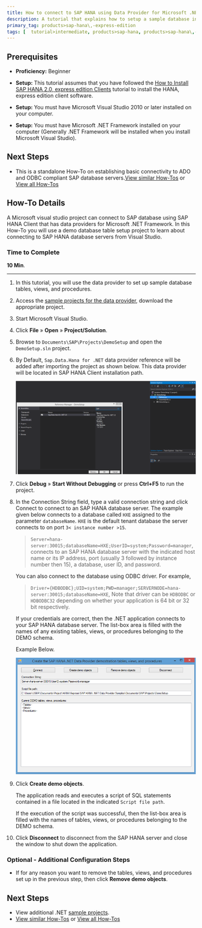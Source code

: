 ```yaml
---
title: How to connect to SAP HANA using Data Provider for Microsoft .NET
description: A tutorial that explains how to setup a sample database in Visual Studio using the ado.net data provider
primary_tag: products>sap-hana\,-express-edition
tags: [  tutorial>intermediate, products>sap-hana, products>sap-hana\,-express-edition , tutorial>how-to ]
---
```


## Prerequisites  
- **Proficiency:** Beginner

- **Setup:** This tutorial assumes that you have followed the [How to Install SAP HANA 2.0, express edition Clients](http://www.sap.com/developer/tutorials/hxe-ua-howto-installing-clients.html) tutorial to install the HANA, express edition client software.

- **Setup:** You must have Microsoft Visual Studio 2010 or later installed on your computer.
- **Setup:** You must have Microsoft .NET Framework installed on your computer (Generally .NET     Framework will be installed when you install Microsoft Visual Studio).

## Next Steps
 - This is a standalone How-To on establishing basic connectivity to ADO and ODBC compliant SAP database servers.[View similar How-Tos](http://www.sap.com/developer/tutorials.html) or [View all How-Tos](http://www.sap.com/developer/tutorials.html)


## How-To Details
A Microsoft visual studio project can connect to SAP database using SAP HANA Client that has data providers for Microsoft .NET Framework. In this How-To you will use a demo database table setup project to learn about connecting to SAP HANA database servers from Visual Studio.

### Time to Complete
**10 Min**.

---

1. In this tutorial, you will use the data provider to set up sample database tables, views, and procedures.

2. Access the [sample projects for the data provider](http://scn.sap.com/docs/DOC-53652), download the appropriate project.

3. Start Microsoft Visual Studio.

4. Click **File** » **Open** » **Project/Solution**.

5. Browse to `Documents\SAP\Projects\DemoSetup` and open the `DemoSetup.sln` project.

6. By Default, `Sap.Data.Hana for .NET` data provider reference will be added after importing the project as shown below. This data provider will be located in SAP HANA Client installation path.

    ![data provider](2.PNG)

7. Click **Debug** » **Start Without Debugging** or press **Ctrl+F5** to run the project.

8. In the Connection String field, type a valid connection string and click Connect to connect to an SAP HANA database server. The example given below connects to a database called `HXE` assigned to the parameter `databaseName`. `HXE` is the default tenant database the server connects to on port `3< instance number >15`.

    >`Server=hana-server:30015;databaseName=HXE;UserID=system;Password=manager`, connects to an SAP HANA database server with the indicated host name or its IP address, port (usually 3 followed by instance number then 15), a database, user ID, and password.

    You can also connect to the database using ODBC driver. For example,
    >`Driver={HDBODBC};UID=system;PWD=manager;SERVERNODE=hana-server:30015;databaseName=HXE`, Note that driver can be `HDBODBC` or `HDBODBC32` depending on whether your application is 64 bit or 32 bit respectively.

    If your credentials are correct, then the .NET application connects to your SAP HANA database server. The list-box area is filled with the names of any existing tables, views, or procedures belonging to the DEMO schema.

    Example Below.

    ![Application running](1.PNG)

9. Click **Create demo objects**.

    The application reads and executes a script of SQL statements contained in a file located in the indicated `Script file path`.

    If the execution of the script was successful, then the list-box area is filled with the names of tables, views, or procedures belonging to the DEMO schema.

10. Click **Disconnect** to disconnect from the SAP HANA server and close the window to shut down the application.

### Optional - Additional Configuration Steps

- If for any reason you want to remove the tables, views, and procedures set up in the previous step, then click **Remove demo objects**.


## Next Steps
 - View additional .NET [sample projects](http://scn.sap.com/docs/DOC-53652).
 - [View similar How-Tos](http://www.sap.com/developer/tutorials.html) or [View all How-Tos](http://www.sap.com/developer/tutorials.html)
